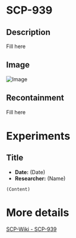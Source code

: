# SCP-939

## Description
Fill here

## Image
![Image](/SCP/SCP-939.png)

## Recontainment
Fill here


# Experiments

## Title
* **Date:** (Date)
* **Researcher:** (Name)

`(Content)`

# More details
[SCP-Wiki - SCP-939](http://scp-wiki.wikidot.com/scp-939)
